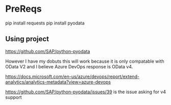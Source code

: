 # PreReqs
pip install requests
pip install pyodata

## Using project
https://github.com/SAP/python-pyodata


However I have my dobuts this will work because it is only compatable with OData V2 and I believe Azure DevOps response is OData v4. 

https://docs.microsoft.com/en-us/azure/devops/report/extend-analytics/analytics-metadata?view=azure-devops

https://github.com/SAP/python-pyodata/issues/39 is the issue asking for v4 support
